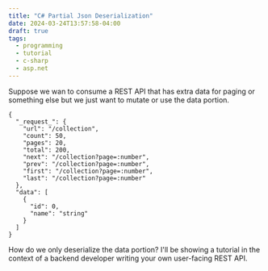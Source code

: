 ```yaml
---
title: "C# Partial Json Deserialization"
date: 2024-03-24T13:57:58-04:00
draft: true
tags:
  - programming
  - tutorial
  - c-sharp
  - asp.net
---
```


<!-- { {< youtube TODO >} } -->

Suppose we wan to consume a REST API that has extra data for paging or something else but we just want to mutate or use the data portion.

```jsonc
{
  "_request_": {
    "url": "/collection",
    "count": 50,
    "pages": 20,
    "total": 200,
    "next": "/collection?page=:number",
    "prev": "/collection?page=:number",
    "first": "/collection?page=:number",
    "last": "/collection?page=:number"
  },
  "data": [
    {
      "id": 0,
      "name": "string"
    }
  ]
}
```

How do we only deserialize the data portion? I'll be showing a tutorial in the context of a backend developer writing your own user-facing REST API.
